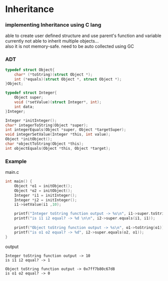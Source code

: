 # Inheritance
### implementing Inheritance using C lang

able to create user defined structure and use parent's function and variable
currently not able to inherit multiple objects...<Br>
also it is not memory-safe. need to be auto collected using GC

### ADT
```c
typedef struct Object{
    char* (*toString)(struct Object *);
    int (*equals)(struct Object *, struct Object *);
}Object;

typedef struct Integer{
    Object super;
    void (*setValue)(struct Integer*, int);
    int data;
}Integer;

Integer *initInteger();
char* integerToString(Object *super);
int integerEquals(Object *super, Object *targetSuper);
void integerSetValue(Integer *this, int value);
Object *initObject();
char *objectToString(Object *this);
int objectEquals(Object *this, Object *target);
```

### Example
main.c
```c
int main() {
    Object *o1 = initObject();
    Object *o2 = initObject();
    Integer *i1 = initInteger();
    Integer *i2 = initInteger();
    i1->setValue(i1 ,10);

    printf("Integer toString function output -> %s\n", i1->super.toString(i1));
    printf("is i1 i2 equal? -> %d \n\n", i2->super.equals(i1, i1));
    
    printf("Object toString function output -> %s\n", o1->toString(o1));
    printf("is o1 o2 equal? -> %d", i2->super.equals(o2, o1));
}
```
output
```
Integer toString function output -> 10
is i1 i2 equal? -> 1 

Object toString function output -> 0x7ff7b80c67d8
is o1 o2 equal? -> 0
```